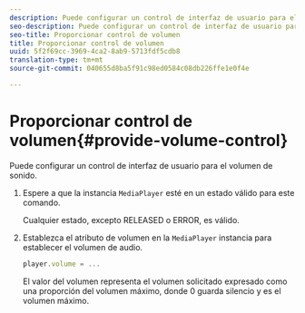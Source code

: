 ```yaml
---
description: Puede configurar un control de interfaz de usuario para el volumen de sonido.
seo-description: Puede configurar un control de interfaz de usuario para el volumen de sonido.
seo-title: Proporcionar control de volumen
title: Proporcionar control de volumen
uuid: 5f2f69cc-3969-4ca2-8ab9-5713fdf5cdb8
translation-type: tm+mt
source-git-commit: 040655d8ba5f91c98ed0584c08db226ffe1e0f4e

---
```



# Proporcionar control de volumen{#provide-volume-control}

Puede configurar un control de interfaz de usuario para el volumen de sonido.

1. Espere a que la instancia `MediaPlayer` esté en un estado válido para este comando.

   Cualquier estado, excepto RELEASED o ERROR, es válido.
1. Establezca el atributo de volumen en la `MediaPlayer` instancia para establecer el volumen de audio.

   ```js
   player.volume = ...
   ```

   El valor del volumen representa el volumen solicitado expresado como una proporción del volumen máximo, donde 0 guarda silencio y es el volumen máximo.

